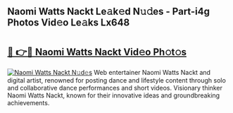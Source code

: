 ## Naomi Watts Nackt Le𝚊k𝚎d N𝚞𝚍es - Part-i4g Photos Vid𝚎o Le𝚊ks Lx648

# <h2><a href="http://fb7m1i.evod.top/?m=Naomi+Watts+Nackt">🔗 👉🔴 Naomi Watts Nackt Vid𝚎o Ph𝚘t𝚘s</a></h2>

[![Naomi Watts Nackt N𝚞d𝚎s](https://i.imgur.com/8V9OHl7.gif)](http://fb7m1i.evod.top/?m=Naomi+Watts+Nackt)
Web entertainer Naomi Watts Nackt and digital artist, renowned for posting dance and lifestyle content through solo and collaborative dance performances and short videos. Visionary thinker Naomi Watts Nackt, known for their innovative ideas and groundbreaking achievements. 
